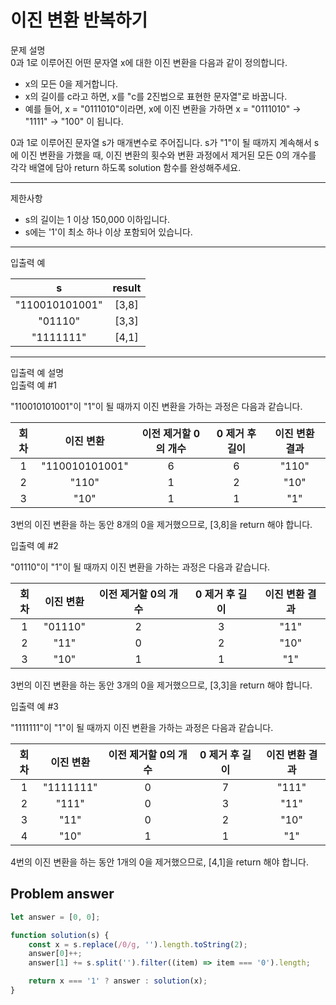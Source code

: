 # 이진 변환 반복하기

문제 설명  
0과 1로 이루어진 어떤 문자열 x에 대한 이진 변환을 다음과 같이 정의합니다.

- x의 모든 0을 제거합니다.
- x의 길이를 c라고 하면, x를 "c를 2진법으로 표현한 문자열"로 바꿉니다.
- 예를 들어, x = "0111010"이라면, x에 이진 변환을 가하면 x = "0111010" -> "1111" -> "100" 이 됩니다.

0과 1로 이루어진 문자열 s가 매개변수로 주어집니다. s가 "1"이 될 때까지 계속해서 s에 이진 변환을 가했을 때, 이진 변환의 횟수와 변환 과정에서 제거된 모든 0의 개수를 각각 배열에 담아 return 하도록 solution 함수를 완성해주세요.

---

제한사항

- s의 길이는 1 이상 150,000 이하입니다.
- s에는 '1'이 최소 하나 이상 포함되어 있습니다.

---

입출력 예

|       s        | result |
| :------------: | :----: |
| "110010101001" | [3,8]  |
|    "01110"     | [3,3]  |
|   "1111111"    | [4,1]  |

---

입출력 예 설명  
입출력 예 #1

"110010101001"이 "1"이 될 때까지 이진 변환을 가하는 과정은 다음과 같습니다.

| 회차 |   이진 변환    | 이전 제거할 0의 개수 | 0 제거 후 길이 | 이진 변환 결과 |
| :--: | :------------: | :------------------: | :------------: | :------------: |
|  1   | "110010101001" |          6           |       6        |     "110"      |
|  2   |     "110"      |          1           |       2        |      "10"      |
|  3   |      "10"      |          1           |       1        |      "1"       |

3번의 이진 변환을 하는 동안 8개의 0을 제거했으므로, [3,8]을 return 해야 합니다.

입출력 예 #2

"01110"이 "1"이 될 때까지 이진 변환을 가하는 과정은 다음과 같습니다.

| 회차 | 이진 변환 | 이전 제거할 0의 개수 | 0 제거 후 길이 | 이진 변환 결과 |
| :--: | :-------: | :------------------: | :------------: | :------------: |
|  1   |  "01110"  |          2           |       3        |      "11"      |
|  2   |   "11"    |          0           |       2        |      "10"      |
|  3   |   "10"    |          1           |       1        |      "1"       |

3번의 이진 변환을 하는 동안 3개의 0을 제거했으므로, [3,3]을 return 해야 합니다.

입출력 예 #3

"1111111"이 "1"이 될 때까지 이진 변환을 가하는 과정은 다음과 같습니다.

| 회차 | 이진 변환 | 이전 제거할 0의 개수 | 0 제거 후 길이 | 이진 변환 결과 |
| :--: | :-------: | :------------------: | :------------: | :------------: |
|  1   | "1111111" |          0           |       7        |     "111"      |
|  2   |   "111"   |          0           |       3        |      "11"      |
|  3   |   "11"    |          0           |       2        |      "10"      |
|  4   |   "10"    |          1           |       1        |      "1"       |

4번의 이진 변환을 하는 동안 1개의 0을 제거했으므로, [4,1]을 return 해야 합니다.

## Problem answer

```javascript
let answer = [0, 0];

function solution(s) {
	const x = s.replace(/0/g, '').length.toString(2);
	answer[0]++;
	answer[1] += s.split('').filter((item) => item === '0').length;

	return x === '1' ? answer : solution(x);
}
```
